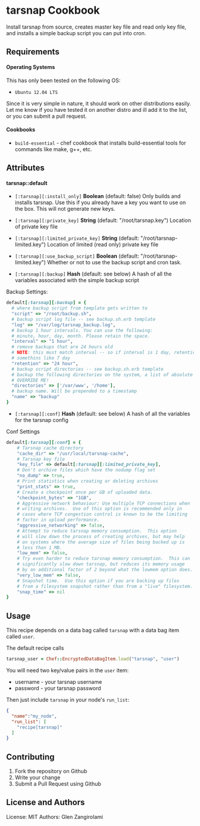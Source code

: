 tarsnap Cookbook
================

Install tarsnap from source, creates master key file and read only key file, and installs a simple backup
script you can put into cron.

Requirements
------------

#### Operating Systems

This has only been tested on the following OS:

* `Ubuntu 12.04 LTS`

Since it is very simple in nature, it should work on other distributions easily. Let me know if you have tested it on another distro and ill add it to the list, or you can submit a pull request.

#### Cookbooks

- `build-essential` - chef cookbook that installs build-essential tools for commands like make, g++, etc.

Attributes
----------

#### tarsnap::default

* `[:tarsnap][:install_only]` **Boolean** (default: false) Only builds and installs tarsnap. Use this if you already have a key you want to use on the box. This will not generate new keys.</td>

* `[:tarsnap][:private_key]` **String** (default: "/root/tarsnap.key") Location of private key file</tt></td>

* `[:tarsnap][:limited_private_key]` **String** (default: "/root/tarsnap-limited.key") Location of limited (read only) private key file</td>

* `[:tarsnap][:use_backup_script]` **Boolean** (default: "/root/tarsnap-limited.key") Whether or not to use the backup script and cron task.</tt></td>

* `[:tarsnap][:backup]` **Hash** (default: see below) A hash of all the variables associated with the simple backup script

Backup Settings:

```ruby
default[:tarsnap][:backup] = {
  # where backup script from template gets written to
  "script" => "/root/backup.sh",
  # backup script log file -- see backup.sh.erb template
  "log" => "/var/log/tarsnap_backup.log",
  # backup 1 hour intervals. You can use the following:
  # minute, hour, day, month. Please retain the space.
  "interval" => "1 hour",
  # remove backups that are 24 hours old
  # NOTE: this must match interval -- so if interval is 1 day, retention must be
  # somethins like 7 day
  "retention" => "24 hour",
  # backup script directories -- see backup.sh.erb template
  # backup the following directories on the system, a list of absolute paths
  # OVERRIDE ME!
  "directories" => ['/var/www', '/home'],
  # backup name. Will be prepended to a timestamp
  "name" => "backup"
}
```

* `[:tarsnap][:conf]` **Hash** (default: see below) A hash of all the variables for the tarsnap config

Conf Settings

```ruby
default[:tarsnap][:conf] = {
    # Tarsnap cache directory
    "cache_dir" => "/usr/local/tarsnap-cache",
    # Tarsnap key file
    "key_file" => default[:tarsnap][:limited_private_key],
    # Don't archive files which have the nodump flag set
    "no_dump" => true,
    # Print statistics when creating or deleting archives
    "print_stats" => true,
    # Create a checkpoint once per GB of uploaded data.
    "checkpoint_bytes" => "1GB",
    # Aggressive network behaviour: Use multiple TCP connections when
    # writing archives.  Use of this option is recommended only in
    # cases where TCP congestion control is known to be the limiting
    # factor in upload performance.
    "aggressive_networking" => false,
    # Attempt to reduce tarsnap memory consumption.  This option
    # will slow down the process of creating archives, but may help
    # on systems where the average size of files being backed up is
    # less than 1 MB.
    "low_mem" => false,
    # Try even harder to reduce tarsnap memory consumption.  This can
    # significantly slow down tarsnap, but reduces its memory usage
    # by an additional factor of 2 beyond what the lowmem option does.
    "very_low_mem" => false,
    # Snapshot time.  Use this option if you are backing up files
    # from a filesystem snapshot rather than from a "live" filesystem.
    "snap_time" => nil
}
```

Usage
-----

This recipe depends on a data bag called `tarsnap` with a data bag item called `user`.

The default recipe calls

```ruby
tarsnap_user = Chef::EncryptedDataBagItem.load("tarsnap", "user")
```

You will need two key/value pairs in the `user` item:

* username - your tarsnap username
* password - your tarsnap password

Then just include `tarsnap` in your node's `run_list`:

```json
{
  "name":"my_node",
  "run_list": [
    "recipe[tarsnap]"
  ]
}
```

Contributing
------------

1. Fork the repository on Github
2. Write your change
3. Submit a Pull Request using Github

License and Authors
-------------------
License: MIT
Authors: Glen Zangirolami
